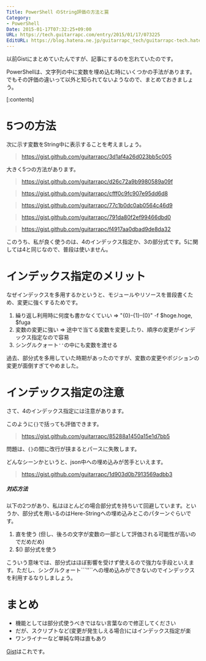 ```yaml
---
Title: PowerShell のString評価の方法と罠
Category:
- PowerShell
Date: 2015-01-17T07:32:25+09:00
URL: https://tech.guitarrapc.com/entry/2015/01/17/073225
EditURL: https://blog.hatena.ne.jp/guitarrapc_tech/guitarrapc-tech.hatenablog.com/atom/entry/8454420450080465914
---
```


以前Gistにまとめていたんですが、記事にするのを忘れていたのです。

PowerShellは、文字列の中に変数を埋め込む時にいくつかの手法があります。でもその評価の違いって以外と知られてないようなので、まとめておきましょう。

[:contents]

# 5つの方法

次に示す変数をString中に表示することを考えましょう。

> https://gist.github.com/guitarrapc/3d1af4a26d023bb5c005

大きく5つの方法があります。

> https://gist.github.com/guitarrapc/d26c72a9b9980589a09f

> https://gist.github.com/guitarrapc/cfff0c9fc907e95dd6d8

> https://gist.github.com/guitarrapc/77c1b0dc0ab0564c46d9

> https://gist.github.com/guitarrapc/791da80f2ef99466dbd0

> https://gist.github.com/guitarrapc/f4917aa0dbad9de8da32

このうち、私が良く使うのは、4のインデックス指定か、3の部分式です。5に関しては4と同じなので、普段は使いません。


# インデックス指定のメリット

なぜインデックスを多用するかというと、モジュールやリソースを普段書くため、変更に強くするためです。

1. 繰り返し利用時に何度も書かなくていい => "{0}-{1}-{0}" -f $hoge.hoge, $fuga
2. 変数の変更に強い => 途中で当てる変数を変更したり、順序の変更がインデックス指定なので容易
3. シングルクォート`''`の中にも変数を渡せる

過去、部分式を多用していた時期があったのですが、変数の変更やポジションの変更が面倒すぎてやめました。


# インデックス指定の注意

さて、4のインデックス指定には注意があります。

このように`{}`で括っても評価できます。

> https://gist.github.com/guitarrapc/85288a1450a15e1d7bb5

問題は、`{}`の間に改行が挟まるとパースに失敗します。

どんなシーンかというと、json中への埋め込みが苦手といえます。

> https://gist.github.com/guitarrapc/1d903d0b7913569adbb3


##### 対応方法

以下の2つがあり、私はほとんどの場合部分式を持ちいて回避しています。というか、部分式を用いるのはHere-Stringへの埋め込みとこのパターンぐらいです。

1. 直を使う (但し、後ろの文字が変数の一部として評価される可能性が高いのでだめだめ)
2. $() 部分式を使う

こういう意味では、部分式はほぼ影響を受けず使えるので強力な手段といえます。ただし、シングルクォート```''``への埋め込みができないのでインデックスを利用するなりしましょう。

# まとめ

- 機能としては部分式使うべきではない言葉なので修正してください
- だが、スクリプトなど(変更が発生しえる場合)にはインデックス指定が楽
- ワンライナーなど単純な時は直もあり

[Gist](https://gist.github.com/guitarrapc/ad416c54c78469dc6474)はこれです。

